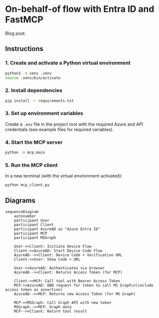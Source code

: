 # On-behalf-of flow with Entra ID and FastMCP

Blog post: 

## Instructions

### 1. Create and activate a Python virtual environment

```bash
python3 -m venv .venv
source .venv/bin/activate
```

### 2. Install dependencies

```bash
pip install -r requirements.txt
```

### 3. Set up environment variables

Create a `.env` file in the project root with the required Azure and API credentials (see example files for required variables).

### 4. Start the MCP server

```bash
python -m mcp.main
```

### 5. Run the MCP client

In a new terminal (with the virtual environment activated):

```bash
python mcp_client.py
```


## Diagrams

```mermaid
sequenceDiagram
    autonumber
    participant User
    participant Client
    participant AzureAD as "Azure Entra ID"
    participant MCP
    participant MSGraph

    User->>Client: Initiate Device Flow
    Client->>AzureAD: Start Device Code Flow
    AzureAD-->>Client: Device Code + Verification URL
    Client->>User: Show Code + URL

    User->>AzureAD: Authenticates via browser
    AzureAD-->>Client: Returns Access Token (for MCP)

    Client->>MCP: Call tool with Bearer Access Token
    MCP->>AzureAD: OBO request for token to call MS Graph\n(include access token as assertion)
    AzureAD-->>MCP: Returns new Access Token (for MS Graph)

    MCP->>MSGraph: Call Graph API with new token
    MSGraph-->>MCP: Graph data
    MCP-->>Client: Return tool result
```